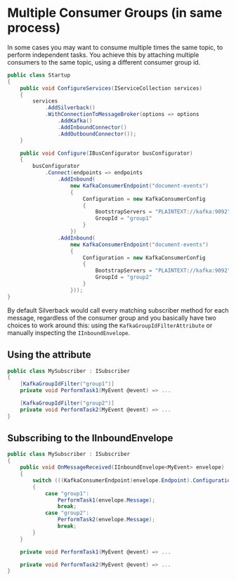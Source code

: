 # Multiple Consumer Groups (in same process)

In some cases you may want to consume multiple times the same topic, to perform independent tasks. You achieve this by attaching multiple consumers to the same topic, using a different consumer group id.

```csharp
public class Startup
{
    public void ConfigureServices(IServiceCollection services)
    {
        services
            .AddSilverback()
            .WithConnectionToMessageBroker(options => options
                .AddKafka()
                .AddInboundConnector()
                .AddOutboundConnector());
    }

    public void Configure(IBusConfigurator busConfigurator)
    {
        busConfigurator
            .Connect(endpoints => endpoints
                .AddInbound(
                    new KafkaConsumerEndpoint("document-events")
                    {
                        Configuration = new KafkaConsumerConfig
                        {
                            BootstrapServers = "PLAINTEXT://kafka:9092",
                            GroupId = "group1"
                        }
                    })
                .AddInbound(
                    new KafkaConsumerEndpoint("document-events")
                    {
                        Configuration = new KafkaConsumerConfig
                        {
                            BootstrapServers = "PLAINTEXT://kafka:9092",
                            GroupId = "group2"
                        }
                    }));
}
```

By default Silverback would call every matching subscriber method for each message, regardless of the consumer group and you basically have two choices to work around this: using the `KafkaGroupIdFilterAttribute` or manually inspecting the `IInboundEnvelope`.

## Using the attribute

```csharp
public class MySubscriber : ISubscriber
{
    [KafkaGroupIdFilter("group1")]
    private void PerformTask1(MyEvent @event) => ...

    [KafkaGroupIdFilter("group2")]
    private void PerformTask2(MyEvent @event) => ...
}
```

## Subscribing to the IInboundEnvelope

```csharp
public class MySubscriber : ISubscriber
{
    public void OnMessageReceived(IInboundEnvelope<MyEvent> envelope)
    {
        switch (((KafkaConsumerEndpoint)envelope.Endpoint).Configuration.GroupId)
        {
            case "group1":
                PerformTask1(envelope.Message);
                break;
            case "group2":
                PerformTask2(envelope.Message);
                break;
        }
    }

    private void PerformTask1(MyEvent @event) => ...

    private void PerformTask2(MyEvent @event) => ...
}
```
